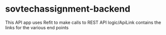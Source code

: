 # sovtechassignment-backend
This API app uses Refit to make calls to REST API
logic/ApiLink contains the links for the various end points
